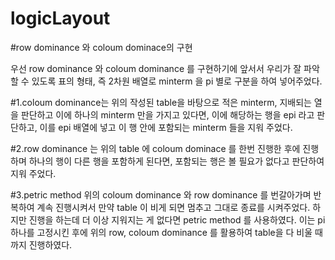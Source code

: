 # logicLayout

#row dominance 와 coloum dominace의 구현

우선 row dominance 와 coloum dominance 를 구현하기에 앞서서 우리가 잘 파악 할 수 있도록 표의 형태, 즉 2차원 배열로 minterm 을 pi 별로 구분을 하여 넣어주었다. 

#1.coloum dominance는 위의 작성된 table을 바탕으로 적은 minterm, 지배되는 열을 판단하고 이에 하나의 minterm 만을 가지고 있다면, 이에 해당하는 행을 epi 라고 판단하고, 이를 epi 배열에 넣고
이 행 안에 포함되는 minterm 들을 지워 주었다.

#2.row dominance 는 위의 table 에 coloum dominace 를 한번 진행한 후에 진행 하며 하나의 행이 다른 행을 포함하게 된다면, 포함되는 행은 볼 필요가 없다고 판단하여 지워 주었다.

#3.petric method 위의 coloum dominance 와 row dominance 를 번갈아가며 반복하여 계속 진행시켜서 만약 table 이 비게 되면 멈추고 그대로 종료를 시켜주었다.
하지만 진행을 하는데 더 이상 지워지는 게 없다면 petric method 를 사용하였다. 이는 pi 하나를 고정시킨 후에 위의 row, coloum dominance 를 활용하여 table을 다 비울 때 까지 진행하였다.

